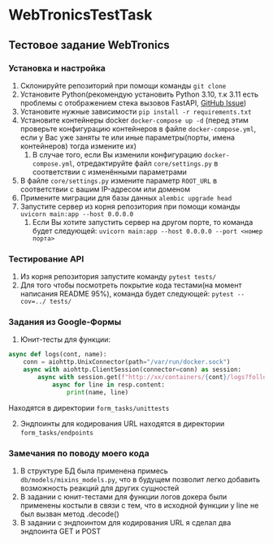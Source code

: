 # WebTronicsTestTask

## Тестовое задание WebTronics

### Установка и настройка

1. Склонируйте репозиторий при помощи команды `git clone`
2. Установите Python(рекомендую установить Python 3.10,
   т.к 3.11 есть проблемы с отображением стека вызовов FastAPI,
   [GitHub Issue](https://github.com/tiangolo/fastapi/issues/5740))
3. Установите нужные зависимости `pip install -r requirements.txt`
4. Установите контейнеры docker `docker-compose up -d`
   (перед этим проверьте конфигурацию контейнеров в файле `docker-compose.yml`,
   если у Вас уже заняты те или иные параметры(порты, имена контейнеров) тогда измените их)
    1. В случае того, если Вы изменили конфигурацию `docker-compose.yml`, отредактируйте
       файл `core/settings.py` в соответствии с изменёнными параметрами
5. В файле `core/settings.py` измените параметр `ROOT_URL` в соответствии с вашим IP-адресом или доменом
6. Примените миграции для базы данных `alembic upgrade head`
7. Запустите сервер из корня репозитория при помощи команды `uvicorn main:app --host 0.0.0.0`
    1. Если Вы хотите запустить сервер на другом порте, то команда будет следующей:
       `uvicorn main:app --host 0.0.0.0 --port <номер порта>`

### Тестирование API

1. Из корня репозитория запустите команду `pytest tests/`
2. Для того чтобы посмотреть покрытие кода тестами(на момент написания README 95%), команда будет следующей:
   `pytest --cov=../ tests/`

### Задания из Google-Формы

1. Юнит-тесты для функции:

```python
async def logs(cont, name):
    conn = aiohttp.UnixConnector(path="/var/run/docker.sock")
    async with aiohttp.ClientSession(connector=conn) as session:
        async with session.get(f"http://xx/containers/{cont}/logs?follow=1&stdout=1") as resp:
            async for line in resp.content:
                print(name, line)
```

Находятся в директории `form_tasks/unittests`

2. Эндпоинты для кодирования URL находятся в директории `form_tasks/endpoints`

### Замечания по поводу моего кода

1. В структуре БД была применена примесь `db/models/mixins_models.py`, что в будущем позволит легко добавить возможность
   реакций для других сущностей
2. В задании с юнит-тестами для функции логов докера были применены костыли в связи с тем,
   что в исходной функции у line не был вызван метод .decode()
3. В задании с эндпоинтом для кодирования URL я сделал два эндпоинта GET и POST